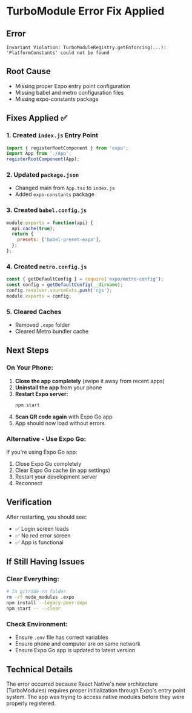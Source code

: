 # TurboModule Error Fix Applied

## Error
```
Invariant Violation: TurboModuleRegistry.getEnforcing(...): 'PlatformConstants' could not be found
```

## Root Cause
- Missing proper Expo entry point configuration
- Missing babel and metro configuration files
- Missing expo-constants package

## Fixes Applied ✅

### 1. Created `index.js` Entry Point
```javascript
import { registerRootComponent } from 'expo';
import App from './App';
registerRootComponent(App);
```

### 2. Updated `package.json`
- Changed main from `App.tsx` to `index.js`
- Added `expo-constants` package

### 3. Created `babel.config.js`
```javascript
module.exports = function(api) {
  api.cache(true);
  return {
    presets: ['babel-preset-expo'],
  };
};
```

### 4. Created `metro.config.js`
```javascript
const { getDefaultConfig } = require('expo/metro-config');
const config = getDefaultConfig(__dirname);
config.resolver.sourceExts.push('cjs');
module.exports = config;
```

### 5. Cleared Caches
- Removed `.expo` folder
- Cleared Metro bundler cache

## Next Steps

### On Your Phone:
1. **Close the app completely** (swipe it away from recent apps)
2. **Uninstall the app** from your phone
3. **Restart Expo server:**
   ```bash
   npm start
   ```
4. **Scan QR code again** with Expo Go app
5. App should now load without errors

### Alternative - Use Expo Go:
If you're using Expo Go app:
1. Close Expo Go completely
2. Clear Expo Go cache (in app settings)
3. Restart your development server
4. Reconnect

## Verification
After restarting, you should see:
- ✅ Login screen loads
- ✅ No red error screen
- ✅ App is functional

## If Still Having Issues

### Clear Everything:
```bash
# In gitride-rn folder
rm -rf node_modules .expo
npm install --legacy-peer-deps
npm start -- --clear
```

### Check Environment:
- Ensure `.env` file has correct variables
- Ensure phone and computer are on same network
- Ensure Expo Go app is updated to latest version

## Technical Details
The error occurred because React Native's new architecture (TurboModules) requires proper initialization through Expo's entry point system. The app was trying to access native modules before they were properly registered.
